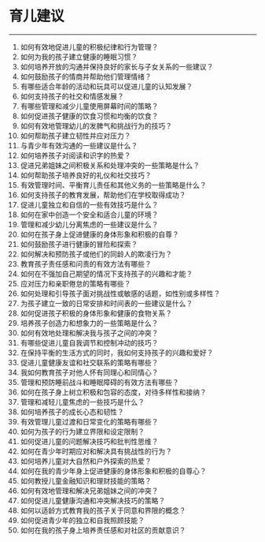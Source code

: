 # 育儿建议

---

1. 如何有效地促进儿童的积极纪律和行为管理？
2. 如何为我的孩子建立健康的睡眠习惯？
3. 如何培养开放的沟通并保持良好的家长与子女关系的一些建议？
4. 如何鼓励孩子的情商并帮助他们管理情绪？
5. 有哪些适合年龄的活动和玩具可以促进儿童的认知发展？
6. 如何支持孩子的社交和情感发展？
7. 有哪些管理和减少儿童使用屏幕时间的策略？
8. 如何促进孩子健康的饮食习惯和均衡的饮食？
9. 如何有效地管理幼儿的发脾气和挑战行为的技巧？
10. 如何帮助孩子建立韧性并应对压力？
11. 与青少年有效沟通的一些建议是什么？
12. 如何培养孩子对阅读和识字的热爱？
13. 促进兄弟姐妹之间积极关系和处理冲突的一些策略是什么？
14. 如何帮助孩子培养良好的礼仪和社交技巧？
15. 有效管理时间、平衡育儿责任和其他义务的一些策略是什么？
16. 如何支持孩子的教育发展，帮助他们在学校取得成功？
17. 促进儿童独立和自信的一些有效技巧是什么？
18. 如何在家中创造一个安全和适合儿童的环境？
19. 管理和减少幼儿分离焦虑的一些建议是什么？
20. 如何在孩子身上促进健康的身体形象和积极的自尊？
21. 如何鼓励孩子进行健康的冒险和探索？
22. 如何解决和预防孩子或他们的同龄人的欺凌行为？
23. 教育孩子责任感和问责的有效方法有哪些？
24. 如何在不强加自己期望的情况下支持孩子的兴趣和才能？
25. 应对压力和亲职倦怠的策略有哪些？
26. 如何处理和引导孩子面对挑战性或敏感的话题，如性别或多样性？
27. 为孩子建立一致的日常安排和时间表的一些建议是什么？
28. 如何促进孩子积极的身体形象和健康的食物关系？
29. 培养孩子创造力和想象力的一些策略是什么？
30. 如何有效地处理和解决我与孩子之间的冲突？
31. 有哪些促进儿童自我调节和控制冲动的技巧？
32. 在保持平衡的生活方式的同时，我如何支持孩子的兴趣和爱好？
33. 促进儿童健康友谊和社交联系的策略有哪些？
34. 我如何教育孩子对他人怀有同理心和同情心？
35. 管理和预防睡前战斗和睡眠障碍的有效方法有哪些？
36. 如何在孩子身上树立积极和包容的态度，对待多样性和接纳？
37. 管理和减轻儿童焦虑的一些技巧是什么？
38. 如何培养孩子的成长心态和韧性？
39. 有效管理儿童过渡和日常变化的策略有哪些？
40. 如何为孩子的行为建立界限和设定限制？
41. 如何促进儿童的问题解决技巧和批判性思维？
42. 如何在青少年时期应对和解决具有挑战性的行为？
43. 如何培养儿童对大自然和户外探索的热爱？
44. 如何在我的青少年身上促进健康的身体形象和积极的自尊心？
45. 如何教授儿童金融知识和理财技能的策略？
46. 如何有效地管理和解决兄弟姐妹之间的冲突？
47. 如何促进儿童健康沟通和冲突解决技巧的策略？
48. 如何以适龄方式教育我的孩子关于同意和界限的概念？
49. 如何促进青少年的独立和自我照顾技能？
50. 如何在我的孩子身上培养责任感和对社区的贡献意识？

